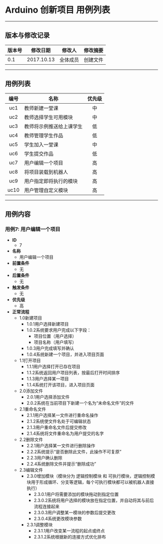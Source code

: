# Arduino 创新项目 用例列表

---

## 版本与修改记录
|版本号|修改日期|修改人|修改摘要
|---|---|---|---|
0.1|2017.10.13|全体成员|创建文件
---

## 用例列表
|编号|名称|优先级|
|:---:|---|:---:|
|uc1| 教师新建一堂课|中
| uc2| 教师选择学生可用模块|中
| uc3| 教师将示例推送给上课学生|低
| uc4| 教师管理学生作品|低
| uc5| 学生加入一堂课|中
|uc6 |学生提交作品|低
| uc7| 用户编辑一个项目|高
| uc8| 将项目装载到机器人|高
| uc9| 用户指定即将执行的模块|高
| uc10| 用户管理自定义模块|高

---

## 用例内容

### 用例7: 用户编辑一个项目
- **ID**
    - 7
- **名称**
    - 用户编辑一个项目
- **前置条件**
    - 无
- **后置条件**
    - 无
- **触发条件**
    - 无
- **优先级**
    - 高
- **正常流程**
    - 1.0新建项目
        - 1.0.1用户选择新建项目
        - 1.0.2系统要求用户完成以下字段：
            - 项目位置（用户选择）
            - 项目名称（用户填写）
        - 1.0.3用户完成填写并确认
        - 1.0.4系统新建一个项目，并进入项目页面
    - 1.1打开项目
        - 1.1.1用户选择打开已存在项目
        - 1.1.2系统返回用户项目列表，按最后打开时间排序
        - 1.1.3用户选择某一项目
        - 1.1.4系统打开该项目，进入项目页面
    - 2.0添加文件
        - 2.0.1用户选择添加文件
        - 2.0.2系统在当前项目下新建一个名为“未命名文件”的文件
    - 2.1重命名文件
        - 2.1.1用户选择某一文件进行重命名操作
        - 2.1.2系统使文件名处于可编辑状态
        - 2.1.3用户重命名文件后提交修改
        - 2.1.4系统将文件重命名为用户提交的名字
    - 2.2删除文件
        - 2.2.1用户选择某一文件进行删除操作
        - 2.2.2系统提示“是否删除此文件，此操作不可复原”
        - 2.2.3用户确认删除
        - 2.2.4系统删除文件并提示“删除成功”
    - 2.3编辑文件
        - 2.3.0增加模块（模块分为 逻辑控制模块 和 可执行模块，逻辑控制模块用于形成循环、分支等逻辑，每个可执行模块都可以被机器人直接执行）
            - 2.3.0.1用户将需要添加的模块拖动到指定位置
            - 2.3.0.2系统将用户选择的模块放在指定位置，并自动将其与前后流程连接起来
            - 2.3.0.3用户调整某一模块的参数后提交更改
            - 2.3.0.4系统更改模块参数
        - 2.3.1调整模块
            - 2.3.1.1用户改变某一流程的起点或终点
            - 2.3.1.2系统根据新的连接方式优化排布








